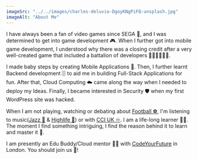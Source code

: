 ```yaml
---
imageSrc: "../../images/charles-deluvio-DgoyKNgPiFQ-unsplash.jpg"
imageAlt: "About Me"
---
```


I have always been a fan of video games since SEGA 👾, and I was determined to get into game development 🎮. When I further got into mobile game development, I understood why there was a closing credit after a very well-created game that included a battalion of developers 👩🏾‍💻👩🏼‍💻.

I made baby steps by creating Mobile Applications 📱. Then, I further learnt Backend development 🗄️ to aid me in building Full-Stack Applications for fun. After that, Cloud Computing ☁️ came along the way when I needed to deploy my Ideas. Finally, I became interested in Security 🛡️ when my first WordPress site was hacked.

When I am not playing, watching or debating about <a href="https://www.arsenal.com/" aria-label="External Link" target="_blank" rel="nofollow noopener noreferrer"><u>Football ⚽</u></a>, I'm listening to music(<a href="https://open.spotify.com/album/2juoSjrfYJTDGobdoUoxpE" aria-label="External Link" target="_blank" rel="nofollow noopener noreferrer"><u>Jazz 🎷</u></a> & <a href="https://open.spotify.com/playlist/4vK2TN6Pum5obvUPGtcmLi" aria-label="External Link" target="_blank" rel="nofollow noopener noreferrer"><u>Highlife 🐚</u></a>) or with <a href="https://www.instagram.com/cci__uk/?hl=en" aria-label="External Link" target="_blank" rel="nofollow noopener noreferrer"><u>CCI UK ♾️</u></a>. I am a life-long learner 👴🏿. The moment I find something intriguing, I find the reason behind it to learn and master it 🥋.

I am presently an Edu Buddy/Cloud mentor 👨‍🏫 with <a href="https://codeyourfuture.io/" aria-label="External Link" target="_blank" rel="nofollow noopener noreferrer"><u>CodeYourFuture</u></a> in London. You should join us 🤝!
